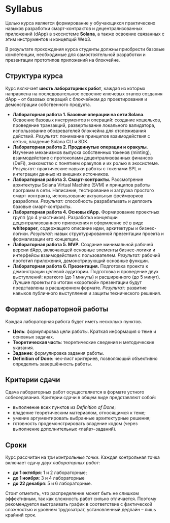 # Syllabus
Целью курса является формирование у обучающихся практических навыков разработки смарт-контрактов и децентрализованных приложений (dApp) в экосистеме **Solana**, а также освоение связанных с этим инструментов и концепций Web3.

В результате прохождения курса студенты должны приобрести базовые компетенции, необходимые для самостоятельной разработки и презентации прототипов приложений на блокчейне.
## Структура курса
Курс включает **шесть лабораторных работ**, каждая из которых направлена на последовательное освоение ключевых этапов создания dApp – от базовых операций с блокчейном до проектирования и демонстрации собственного продукта.
- **Лабораторная работа 1. Базовые операции на сети Solana**. Освоение базовых инструментов и операций: создание кошельков, проведение транзакций, развертывание локального валидатора, использование обозревателей блокчейна для отслеживания действий.
  _Результат:_ понимание принципов взаимодействия с сетью, владение Solana CLI и SDK.
- **Лабораторная работа 2. Продвинутые операции и оракулы**. Изучение механизмов выпуска собственных токенов (minting), взаимодействие с протоколами децентрализованных финансов (DeFi), знакомство с понятием оракулов и их ролью в экосистеме.
  _Результат:_ практические навыки работы с токенами SPL и интеграции данных из внешних источников.
- **Лабораторная работа 3. Смарт-контракты.** Рассмотрение архитектуры Solana Virtual Machine (SVM) и принципов работы программ в сети. Написание, тестирование и загрузка простого смарт-контракта, использование актуальных фреймворков разработки.
  _Результат:_ способность разрабатывать и деплоить базовые смарт-контракты.
- **Лабораторная работа 4. Основы dApp.** Формирование проектных групп (до 4 участников). Разработка концепции децентрализованного приложения и оформление её в виде **whitepaper**, содержащего описание идеи, архитектуры и бизнес-логики.
  _Результат:_ навык структурированной презентации проекта и формализации его концепции.
- **Лабораторная работа 5. MVP.** Создание минимальной рабочей версии dApp, включающей основные элементы бизнес-логики и интерфейсы взаимодействия с пользователем.
  _Результат:_ рабочий прототип приложения, демонстрирующий основные функции.
- **Лабораторная работа 6. Презентация.** Подготовка проекта к демонстрации целевой аудитории. Подготовка и проведение двух выступлений: краткого (до 1 минуты) и расширенного (до 5 минут). Лучшие проекты по итогам «короткой» презентации будут представлены в расширенном формате.
  _Результат:_ развитие навыков публичного выступления и защиты технического решения.
## Формат лабораторной работы
Каждая лабораторная работа будет иметь несколько пунктов.
- **Цель**: формулировка цели работы. Краткая информация о теме и основных задачах.
- **Теоретическая часть**: теоретические сведения и методические указания.
- **Задание**: формулировка задания работы.
- **Definition of Done**: чек-лист критериев, позволяющий объективно определить завершённость работы.
## Критерии сдачи
Сдача лабораторных работ осуществляется в формате устного собеседования. Критерии сдачи в общем виде представляют собой:
- выполнение всех пунктов из *Definition of Done*;
- владение теоретическим материалом, относящимся к теме;
- умение аргументировать выбранные архитектурные решения;
- готовность продемонстрировать владение кодом (через выполнение дополнительных «лайв»-заданий).
## Сроки
Курс рассчитан на *три контрольные точки*. Каждая контрольная точка включает сдачу *двух лабораторных работ*:
- **до 1 октября**: 1 и 2 лабораторные;
- **до 1 ноября**: 3 и 4 лабораторные
- **до 22 декабря**: 5 и 6 лабораторные.

Стоит отметить, что распределение может быть не слишком эффективным, так как сложность работ сильно отличается. Поэтому рекомендуется выстраивать график в соответствие с фактической сложностью и уровнем трудозатрат, установленный дедлайн – лишь крайний срок.
